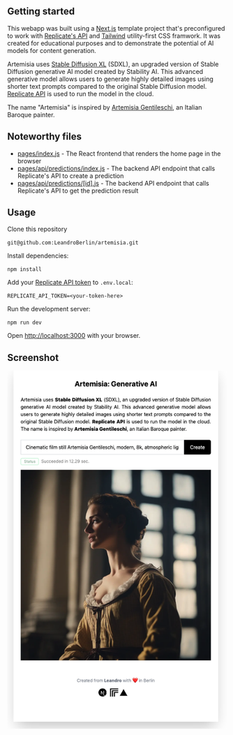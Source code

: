 ## Getting started

This webapp was built using a [Next.js](https://nextjs.org/) template project that's preconfigured to work with [Replicate's API](https://replicate.com/docs/get-started/nextjs) and [Tailwind](https://tailwindcss.com/) utility-first CSS framwork. It was created for educational purposes and to demonstrate the potential of AI models for content generation.

Artemisia uses [Stable Diffusion XL](https://replicate.com/stability-ai/sdxl) (SDXL), an upgraded version of Stable Diffusion generative AI model created by Stability AI. This advanced generative model allows users to generate highly detailed images using shorter text prompts compared to the original Stable Diffusion model. [Replicate API](https://replicate.com) is used to run the model in the cloud. 

The name "Artemisia" is inspired by [Artemisia Gentileschi](https://en.wikipedia.org/wiki/Artemisia_Gentileschi), an Italian Baroque painter.


## Noteworthy files

- [pages/index.js](pages/index.js) - The React frontend that renders the home page in the browser
- [pages/api/predictions/index.js](pages/api/predictions/index.js) - The backend API endpoint that calls Replicate's API to create a prediction
- [pages/api/predictions/[id].js](pages/api/predictions/[id].js) - The backend API endpoint that calls Replicate's API to get the prediction result

## Usage

Clone this repository

```
git@github.com:LeandroBerlin/artemisia.git
```

Install dependencies:

```console
npm install
```

Add your [Replicate API token](https://replicate.com/account#token) to `.env.local`:

```
REPLICATE_API_TOKEN=<your-token-here>
```

Run the development server:

```console
npm run dev
```

Open [http://localhost:3000](http://localhost:3000) with your browser.  


## Screenshot

<img width="707" alt="iguana" src="./public/screenshot.png">
